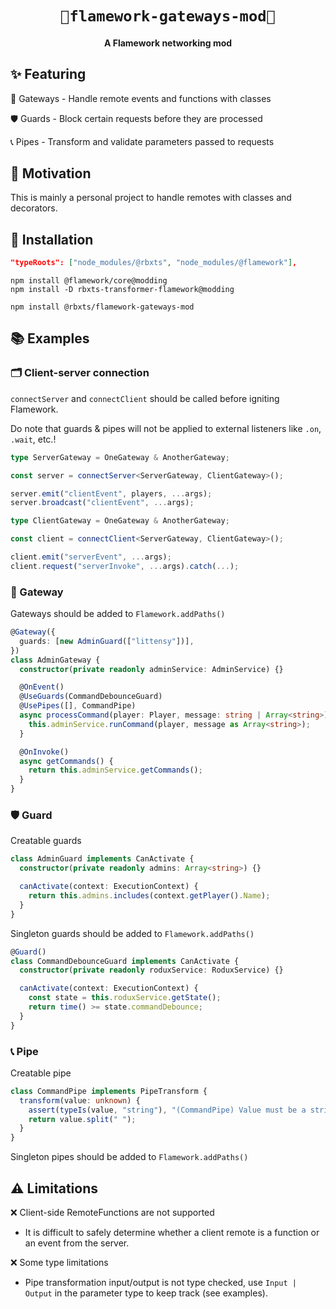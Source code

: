 <h1 align="center">
  <code>🌉flamework-gateways-mod🌉</code>
  <br>
</hi>

<h4 align="center">A Flamework networking mod</h4>

## ✨ Featuring

🌉 Gateways - Handle remote events and functions with classes

🛡️ Guards - Block certain requests before they are processed

📞 Pipes - Transform and validate parameters passed to requests

## 🌻 Motivation

This is mainly a personal project to handle remotes with classes and decorators.

## 🔌 Installation

```json
"typeRoots": ["node_modules/@rbxts", "node_modules/@flamework"],
```

```
npm install @flamework/core@modding
npm install -D rbxts-transformer-flamework@modding
```

```
npm install @rbxts/flamework-gateways-mod
```

## 📚 Examples

### 🗂️ Client-server connection

`connectServer` and `connectClient` should be called before igniting Flamework.

Do note that guards & pipes will not be applied to external listeners like `.on`, `.wait`, etc.!

```ts
type ServerGateway = OneGateway & AnotherGateway;

const server = connectServer<ServerGateway, ClientGateway>();

server.emit("clientEvent", players, ...args);
server.broadcast("clientEvent", ...args);
```

```ts
type ClientGateway = OneGateway & AnotherGateway;

const client = connectClient<ServerGateway, ClientGateway>();

client.emit("serverEvent", ...args);
client.request("serverInvoke", ...args).catch(...);
```

### 🌉 Gateway

Gateways should be added to `Flamework.addPaths()`

```ts
@Gateway({
  guards: [new AdminGuard(["littensy"])],
})
class AdminGateway {
  constructor(private readonly adminService: AdminService) {}

  @OnEvent()
  @UseGuards(CommandDebounceGuard)
  @UsePipes([], CommandPipe)
  async processCommand(player: Player, message: string | Array<string>) {
    this.adminService.runCommand(player, message as Array<string>);
  }

  @OnInvoke()
  async getCommands() {
    return this.adminService.getCommands();
  }
}
```

### 🛡️ Guard

Creatable guards

```ts
class AdminGuard implements CanActivate {
  constructor(private readonly admins: Array<string>) {}

  canActivate(context: ExecutionContext) {
    return this.admins.includes(context.getPlayer().Name);
  }
}
```

Singleton guards should be added to `Flamework.addPaths()`

```ts
@Guard()
class CommandDebounceGuard implements CanActivate {
  constructor(private readonly roduxService: RoduxService) {}

  canActivate(context: ExecutionContext) {
    const state = this.roduxService.getState();
    return time() >= state.commandDebounce;
  }
}
```

### 📞 Pipe

Creatable pipe

```ts
class CommandPipe implements PipeTransform {
  transform(value: unknown) {
    assert(typeIs(value, "string"), "(CommandPipe) Value must be a string");
    return value.split(" ");
  }
}
```

Singleton pipes should be added to `Flamework.addPaths()`

## ⚠️ Limitations

❌ Client-side RemoteFunctions are not supported
 - It is difficult to safely determine whether a client remote is a function or an event from the server.

❌ Some type limitations
 - Pipe transformation input/output is not type checked, use `Input | Output` in the parameter type to keep track (see examples).
